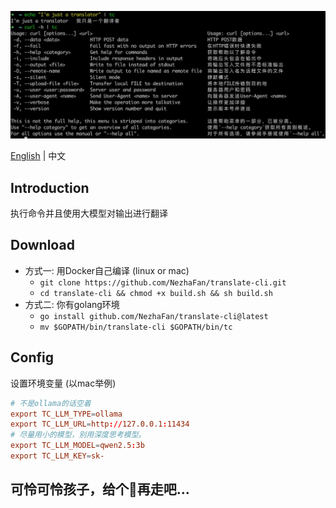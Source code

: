 ![](img/demo1.jpg)

[English](README.md) | 中文

## Introduction

执行命令并且使用大模型对输出进行翻译

## Download
- 方式一: 用Docker自己编译 (linux or mac) 
  - `git clone https://github.com/NezhaFan/translate-cli.git`
  - `cd translate-cli && chmod +x build.sh && sh build.sh`
- 方式二: 你有golang环境
  - `go install github.com/NezhaFan/translate-cli@latest` 
  - `mv $GOPATH/bin/translate-cli $GOPATH/bin/tc`

## Config
设置环境变量 (以mac举例)
```conf
# 不是ollama的话空着
export TC_LLM_TYPE=ollama
export TC_LLM_URL=http://127.0.0.1:11434
# 尽量用小的模型，别用深度思考模型。
export TC_LLM_MODEL=qwen2.5:3b
export TC_LLM_KEY=sk-
```

## 可怜可怜孩子，给个🌟再走吧...
